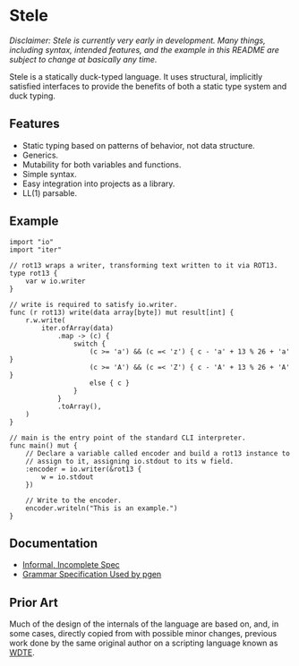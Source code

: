 Stele
=====

*Disclaimer: Stele is currently _very_ early in development. Many things, including syntax, intended features, and the example in this README are subject to change at basically any time.*

Stele is a statically duck-typed language. It uses structural, implicitly satisfied interfaces to provide the benefits of both a static type system and duck typing.

Features
--------

* Static typing based on patterns of behavior, not data structure.
* Generics.
* Mutability for both variables and functions.
* Simple syntax.
* Easy integration into projects as a library.
* LL(1) parsable.

Example
-------

```stele
import "io"
import "iter"

// rot13 wraps a writer, transforming text written to it via ROT13.
type rot13 {
	var w io.writer
}

// write is required to satisfy io.writer.
func (r rot13) write(data array[byte]) mut result[int] {
	r.w.write(
		iter.ofArray(data)
			.map -> (c) {
				switch {
					(c >= 'a') && (c =< 'z') { c - 'a' + 13 % 26 + 'a' }
					(c >= 'A') && (c =< 'Z') { c - 'A' + 13 % 26 + 'A' }
					else { c }
				}
			}
			.toArray(),
	)
}

// main is the entry point of the standard CLI interpreter.
func main() mut {
	// Declare a variable called encoder and build a rot13 instance to
	// assign to it, assigning io.stdout to its w field.
	:encoder = io.writer(&rot13 {
		w = io.stdout
	})

	// Write to the encoder.
	encoder.writeln("This is an example.")
}
```

Documentation
-------------

* [Informal, Incomplete Spec](https://github.com/stelelang/stele/blob/master/doc/informal-spec.md)
* [Grammar Specification Used by pgen](https://github.com/stelelang/stele/blob/master/res/grammar.ebnf)

Prior Art
---------

Much of the design of the internals of the language are based on, and, in some cases, directly copied from with possible minor changes, previous work done by the same original author on a scripting language known as [WDTE][wdte].

[wdte]: https://github.com/DeedleFake/wdte
